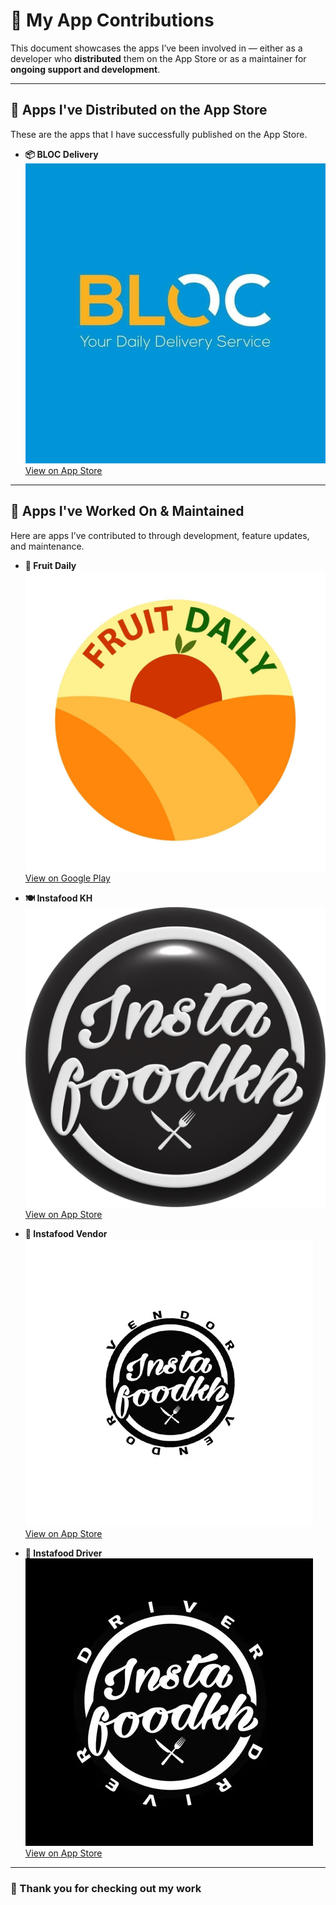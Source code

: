 # 📱 My App Contributions

This document showcases the apps I’ve been involved in — either as a developer who **distributed** them on the App Store or as a maintainer for **ongoing support and development**.

---

## 🚀 Apps I've Distributed on the App Store

These are the apps that I have successfully published on the App Store.

- **📦 BLOC Delivery**  
  [![BLOC Delivery](../assets/bloc_delivery.png)](https://apps.apple.com/kh/app/bloc-delivery/id1459499838)  
  [View on App Store](https://apps.apple.com/kh/app/bloc-delivery/id1459499838)

---

## 🔧 Apps I've Worked On & Maintained

Here are apps I’ve contributed to through development, feature updates, and maintenance.

- **🍉 Fruit Daily**  
  [![Fruit Daily](../assets/fruit_daily.png)](https://play.google.com/store/apps/details?id=com.bongtk.fruitdaily&pcampaignid)  
  [View on Google Play](https://play.google.com/store/apps/details?id=com.bongtk.fruitdaily&pcampaignid)

- **🍽️ Instafood KH**  
  [![Instafood KH](../assets/instafood_kh.png)](https://apps.apple.com/kh/app/instafoodkh/id1246793337)  
  [View on App Store](https://apps.apple.com/kh/app/instafoodkh/id1246793337)

- **🏪 Instafood Vendor**  
  [![Instafood Vendor](../assets/instafood_vendor.png)](https://apps.apple.com/kh/app/instafoodkh/id1246793337)  
  [View on App Store](https://apps.apple.com/kh/app/instafoodkh/id1246793337)

- **🚗 Instafood Driver**  
  [![Instafood Driver](../assets/instafood_driver.png)](https://apps.apple.com/kh/app/instafoodkh-driver/id1568014447)  
  [View on App Store](https://apps.apple.com/kh/app/instafoodkh-driver/id1568014447)

---

### 🙌 Thank you for checking out my work
